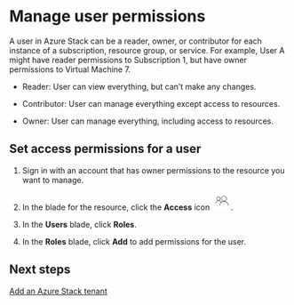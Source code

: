 ﻿<properties
	pageTitle="Manage permissions to resources per user in Azure Stack (service administrator and tenant) | Microsoft Azure"
	description="As a service administrator or tenant, learn how to manage permissions to resources per user."
	services="azure-stack"
	documentationCenter=""
	authors="ErikjeMS"
	manager="v-kiwhit"
	editor=""/>

<tags
	ms.service="azure-stack"
	ms.workload="na"
	ms.tgt_pltfrm="na"
	ms.devlang="na"
	ms.topic="article"
	ms.date="01/29/2016"
	ms.author="erikje"/>

# Manage user permissions

A user in Azure Stack can be a reader, owner, or contributor for each instance of a subscription, resource group, or service. For example, User A might have reader permissions to Subscription 1, but have owner permissions to Virtual Machine 7.

-   Reader: User can view everything, but can’t make any changes.

-   Contributor: User can manage everything except access to resources.

-   Owner: User can manage everything, including access to resources.


## Set access permissions for a user

1.  Sign in with an account that has owner permissions to the resource you want to manage.

2.  In the blade for the resource, click the **Access** icon ![](media/azure-stack-manage-permissions/image1.png).

3.  In the **Users** blade, click **Roles**.

4.  In the **Roles** blade, click **Add** to add permissions for the user.

## Next steps

[Add an Azure Stack tenant](azure-stack-add-new-user-aad.md)
